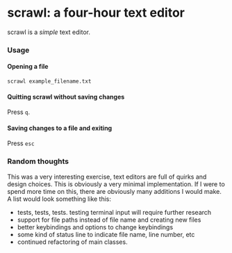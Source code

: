 # scrawl:  a four-hour text editor 
scrawl is a *simple* text editor.
### Usage
#### Opening a file
`scrawl example_filename.txt`
#### Quitting scrawl without saving changes
Press `q`.
#### Saving changes to a file and exiting
Press `esc`
### Random thoughts
This was a very interesting exercise, text editors are full of quirks and design choices.
This is obviously a very minimal implementation.  If I were to spend more time on this, 
there are obviously many additions I would make.  A list would look something like this:
- tests, tests, tests. testing terminal input will require further research 
- support for file paths instead of file name and creating new files
- better keybindings and options to change keybindings
- some kind of status line to indicate file name, line number, etc
- continued refactoring of main classes.  




